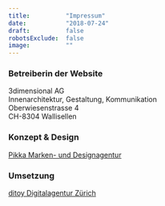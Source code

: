 ```yaml
---
title:          "Impressum"
date:           "2018-07-24"
draft:          false
robotsExclude:  false
image:          ""
---
```


### Betreiberin der Website

3dimensional AG<br>
Innenarchitektur, Gestaltung, Kommunikation<br>
Oberwiesenstrasse 4<br>
CH-8304 Wallisellen


### Konzept & Design

<a href="http://www.pikka.com" target="_blank">Pikka Marken- und Designagentur</a>


### Umsetzung

<a href="https://www.ditoy.com" target="_blank">ditoy Digitalagentur Zürich</a>
